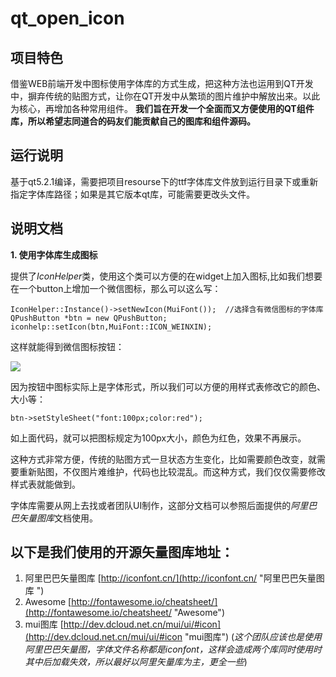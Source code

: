 # qt_open_icon #

## 项目特色 ##
借鉴WEB前端开发中图标使用字体库的方式生成，把这种方法也运用到QT开发中，摒弃传统的贴图方式，让你在QT开发中从繁琐的图片维护中解放出来。以此为核心，再增加各种常用组件。
**我们旨在开发一个全面而又方便使用的QT组件库，所以希望志同道合的码友们能贡献自己的图库和组件源码。**

## 运行说明 ##
基于qt5.2.1编译，需要把项目resourse下的ttf字体库文件放到运行目录下或重新指定字体库路径；如果是其它版本qt库，可能需要更改头文件。

## 说明文档 ##
**1. 使用字体库生成图标**

提供了*IconHelper*类，使用这个类可以方便的在widget上加入图标,比如我们想要在一个button上增加一个微信图标，那么可以这么写：

    IconHelper::Instance()->setNewIcon(MuiFont());  //选择含有微信图标的字体库
    QPushButton *btn = new QPushButton;
    iconhelp::setIcon(btn,MuiFont::ICON_WEINXIN);

这样就能得到微信图标按钮：

![](http://git.oschina.net/coffeeLVeris/qt_open_icon/raw/master/resourse/web_res/1.png)

因为按钮中图标实际上是字体形式，所以我们可以方便的用样式表修改它的颜色、大小等：

    btn->setStyleSheet("font:100px;color:red");
如上面代码，就可以把图标规定为100px大小，颜色为红色，效果不再展示。

这种方式非常方便，传统的贴图方式一旦状态方生变化，比如需要颜色改变，就需要重新贴图，不仅图片难维护，代码也比较混乱。而这种方式，我们仅仅需要修改样式表就能做到。

字体库需要从网上去找或者团队UI制作，这部分文档可以参照后面提供的*阿里巴巴矢量图库*文档使用。













## 以下是我们使用的开源矢量图库地址： ##
1. 阿里巴巴矢量图库 [http://iconfont.cn/](http://iconfont.cn/ "阿里巴巴矢量图库 ")
2. Awesome [http://fontawesome.io/cheatsheet/](http://fontawesome.io/cheatsheet/ "Awesome")
3. mui图库 [http://dev.dcloud.net.cn/mui/ui/#icon](http://dev.dcloud.net.cn/mui/ui/#icon "mui图库") (*这个团队应该也是使用阿里巴巴矢量图，字体文件名称都是iconfont，这样会造成两个库同时使用时其中后加载失效，所以最好以阿里矢量库为主，更全一些*)